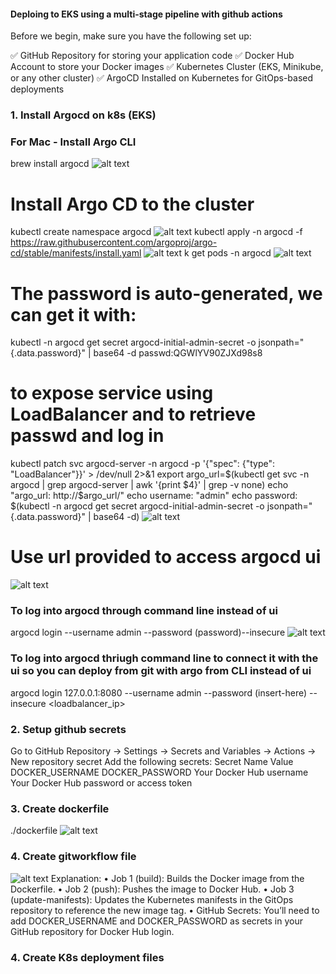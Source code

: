 #### Deploing to EKS using a multi-stage pipeline with github actions 
Before we begin, make sure you have the following set up:

✅ GitHub Repository for storing your application code
✅ Docker Hub Account to store your Docker images
✅ Kubernetes Cluster (EKS, Minikube, or any other cluster)
✅ ArgoCD Installed on Kubernetes for GitOps-based deployments


### 1. Install Argocd on k8s (EKS)
### For Mac - Install Argo CLI 
brew install argocd
![alt text](<screenshots/Screenshot 2025-03-18 at 6.27.50 PM.png>)

# Install Argo CD to the cluster
kubectl create namespace argocd
![alt text](<screenshots/Screenshot 2025-03-18 at 6.29.57 PM.png>)
kubectl apply -n argocd -f https://raw.githubusercontent.com/argoproj/argo-cd/stable/manifests/install.yaml
![alt text](<screenshots/Screenshot 2025-03-18 at 6.31.48 PM.png>)
k get pods -n argocd
![alt text](<screenshots/Screenshot 2025-03-18 at 6.34.09 PM.png>)

# The password is auto-generated, we can get it with:
kubectl -n argocd get secret argocd-initial-admin-secret -o jsonpath="{.data.password}" | base64 -d
passwd:QGWlYV90ZJXd98s8

# to expose service using LoadBalancer and to retrieve passwd and log in 
kubectl patch svc argocd-server -n argocd -p '{"spec": {"type": "LoadBalancer"}}' > /dev/null 2>&1 
export argo_url=$(kubectl get svc -n argocd | grep argocd-server | awk '{print $4}' | grep -v none)
echo "argo_url: http://$argo_url/"
echo username: "admin"
echo password: $(kubectl -n argocd get secret argocd-initial-admin-secret -o jsonpath="{.data.password}" | base64 -d)
![alt text](<screenshotsScreenshot 2025-03-18 at 6.36.32 PM.png>)

# Use url provided to access argocd ui
![alt text](<screenshots/Screenshot 2025-03-18 at 6.39.10 PM.png>)

### To log into argocd through command line  instead of ui
argocd login --username admin --password (password)--insecure
![alt text](<Screenshot 2025-03-18 at 6.46.43 PM.png>)

### To log into argocd thriugh command line to connect it with the ui so you can deploy from git with argo from CLI instead of ui
argocd login 127.0.0.1:8080 --username admin --password (insert-here) --insecure <loadbalancer_ip>


### 2. Setup github secrets 
Go to GitHub Repository → Settings → Secrets and Variables → Actions → New repository secret
Add the following secrets:
Secret Name           Value
DOCKER_USERNAME       DOCKER_PASSWORD
Your Docker Hub username
Your Docker Hub password or access token

### 3. Create dockerfile
./dockerfile 
![alt text](<Screenshot 2025-03-18 at 9.30.02 PM.png>)

### 4. Create gitworkflow file 
![alt text](<Screenshot 2025-03-18 at 9.34.45 PM.png>)
Explanation:
	•	Job 1 (build): Builds the Docker image from the Dockerfile.
	•	Job 2 (push): Pushes the image to Docker Hub.
	•	Job 3 (update-manifests): Updates the Kubernetes manifests in the GitOps repository to reference the new image tag.
	•	GitHub Secrets: You’ll need to add DOCKER_USERNAME and DOCKER_PASSWORD as secrets in your GitHub repository for Docker Hub login.


### 4. Create K8s deployment files





